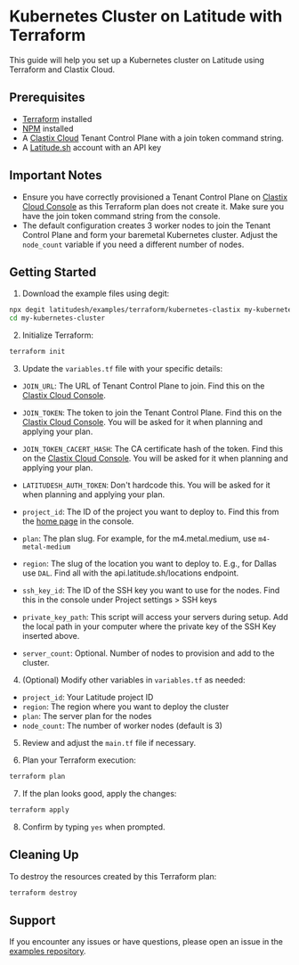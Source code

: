 
# Kubernetes Cluster on Latitude with Terraform

This guide will help you set up a Kubernetes cluster on Latitude using Terraform and Clastix Cloud.

## Prerequisites

- [Terraform](https://www.terraform.io/downloads.html) installed
- [NPM](https://www.npmjs.com/get-npm) installed
- A [Clastix Cloud](https://console.clastix.cloud) Tenant Control Plane with a join token command string.
- A [Latitude.sh](https://www.latitude.sh) account with an API key

## Important Notes

- Ensure you have correctly provisioned a Tenant Control Plane on [Clastix Cloud Console](https://console.clastix.cloud) as this Terraform plan does not create it. Make sure you have the join token command string from the console.
- The default configuration creates 3 worker nodes to join the Tenant Control Plane and form your baremetal Kubernetes cluster. Adjust the `node_count` variable if you need a different number of nodes.

## Getting Started

1. Download the example files using degit:

```bash
npx degit latitudesh/examples/terraform/kubernetes-clastix my-kubernetes-cluster
cd my-kubernetes-cluster
```

2. Initialize Terraform:

```bash
terraform init
```

3. Update the `variables.tf` file with your specific details:

- `JOIN_URL`: The URL of Tenant Control Plane to join. Find this on the [Clastix Cloud Console](https://console.clastix.cloud).

- `JOIN_TOKEN`: The token to join the Tenant Control Plane. Find this on the [Clastix Cloud Console](https://console.clastix.cloud). You will be asked for it when planning and applying your plan.

- `JOIN_TOKEN_CACERT_HASH`: The CA certificate hash of the token. Find this on the [Clastix Cloud Console](https://console.clastix.cloud). You will be asked for it when planning and applying your plan. 

- `LATITUDESH_AUTH_TOKEN`: Don't hardcode this. You will be asked for it when planning and applying your plan. 
- `project_id`: The ID of the project you want to deploy to. Find this from the [home page](https://www.latitude.sh/dashboard) in the console.
- `plan`: The plan slug. For example, for the m4.metal.medium, use `m4-metal-medium`
- `region`: The slug of the location you want to deploy to. E.g., for Dallas use `DAL`. Find all with the api.latitude.sh/locations endpoint.
- `ssh_key_id`: The ID of the SSH key you want to use for the nodes. Find this in the console under Project settings > SSH keys
- `private_key_path`: This script will access your servers during setup. Add the local path in your computer where the private key of the SSH Key inserted above.
- `server_count`: Optional. Number of nodes to provision and add to the cluster.

4. (Optional) Modify other variables in `variables.tf` as needed:

- `project_id`: Your Latitude project ID
- `region`: The region where you want to deploy the cluster
- `plan`: The server plan for the nodes
- `node_count`: The number of worker nodes (default is 3)

5. Review and adjust the `main.tf` file if necessary.

6. Plan your Terraform execution:

```bash
terraform plan
```

7. If the plan looks good, apply the changes:

```bash
terraform apply
```

8. Confirm by typing `yes` when prompted.

## Cleaning Up

To destroy the resources created by this Terraform plan:

```bash
terraform destroy
```

## Support

If you encounter any issues or have questions, please open an issue in the [examples repository](https://github.com/latitudesh/examples/issues).


